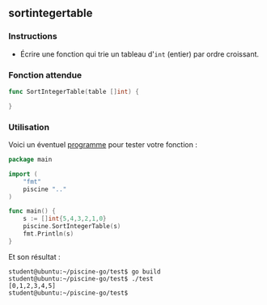 ## sortintegertable

### Instructions

- Écrire une fonction qui trie un tableau d'`int` (entier) par ordre croissant.

### Fonction attendue

```go
func SortIntegerTable(table []int) {

}
```

### Utilisation

Voici un éventuel [programme](TODO-LINK) pour tester votre fonction :

```go
package main

import (
	"fmt"
	piscine ".."
)

func main() {
	s := []int{5,4,3,2,1,0}
	piscine.SortIntegerTable(s)
	fmt.Println(s)
}
```

Et son résultat :

```console
student@ubuntu:~/piscine-go/test$ go build
student@ubuntu:~/piscine-go/test$ ./test
[0,1,2,3,4,5]
student@ubuntu:~/piscine-go/test$
```
